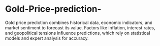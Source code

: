 # Gold-Price-prediction-
Gold price prediction combines historical data, economic indicators, and market sentiment to forecast its value. Factors like inflation, interest rates, and geopolitical tensions influence predictions, which rely on statistical models and expert analysis for accuracy.
